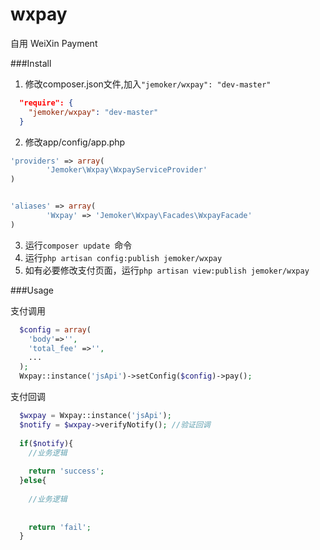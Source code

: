# wxpay
自用
WeiXin Payment 

###Install

1. 修改composer.json文件,加入```"jemoker/wxpay": "dev-master"```
```json
  "require": {
    "jemoker/wxpay": "dev-master"
  }
```

2. 修改app/config/app.php
```php
'providers' => array(
  		'Jemoker\Wxpay\WxpayServiceProvider'
)


'aliases' => array(
		'Wxpay' => 'Jemoker\Wxpay\Facades\WxpayFacade'
)
```

3. 运行```composer update ```命令
4. 运行```php artisan config:publish jemoker/wxpay```
5. 如有必要修改支付页面，运行```php artisan view:publish jemoker/wxpay```


###Usage

支付调用 
```php  
  $config = array(
    'body'=>'',
    'total_fee' =>'',
    ...
  );
  Wxpay::instance('jsApi')->setConfig($config)->pay();
```

支付回调

```php
  $wxpay = Wxpay::instance('jsApi');
  $notify = $wxpay->verifyNotify(); //验证回调
  
  if($notify){
    //业务逻辑
    
    return 'success';
  }else{
    
    //业务逻辑
    
    
	return 'fail';
  }
  
```

